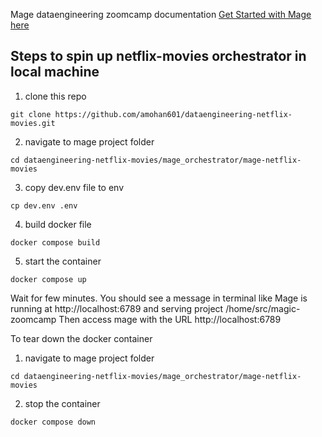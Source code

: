 Mage dataengineering zoomcamp documentation [Get Started with Mage here](https://github.com/mage-ai/mage-zoomcamp)

## Steps to spin up netflix-movies orchestrator in local machine

1. clone this repo
```
git clone https://github.com/amohan601/dataengineering-netflix-movies.git
```
2. navigate to mage project folder
```
cd dataengineering-netflix-movies/mage_orchestrator/mage-netflix-movies
```
3. copy dev.env file to env
```
cp dev.env .env 
```
4. build docker file
```
docker compose build
```
5. start the container
```
docker compose up
```

Wait for few minutes. You should see a message in terminal like Mage is running at http://localhost:6789 and serving project /home/src/magic-zoomcamp
Then access mage with the  URL http://localhost:6789

To tear down the docker container
1. navigate to mage project folder
```
cd dataengineering-netflix-movies/mage_orchestrator/mage-netflix-movies
```
2. stop the container
```
docker compose down
```